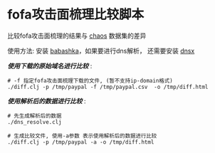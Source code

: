 

# fofa攻击面梳理比较脚本

比较fofa攻击面梳理的结果与 [chaos](https://chaos.projectdiscovery.io) 数据集的差异

使用方法:
安装 [babashka](https://github.com/babashka/babashka#installation)，如果要进行dns解析，
还需要安装 [dnsx](https://github.com/projectdiscovery/dnsx#installation-instructions)

***使用下载的原始域名进行比较*** :
```shell
# -f 指定fofa攻击面梳理下载的文件, (暂不支持ip-domain格式)
./diff.clj -p /tmp/paypal -f /tmp/paypal.csv  -o /tmp/diff.html
```

***使用解析后的数据进行比较*** :
``` shell
# 先生成解析后的数据
./dns_resolve.clj
    
# 生成比较文件, 使用-a参数 表示使用解析后的数据进行比较
./diff.clj -p /tmp/paypal -a -o /tmp/diff.html
```
